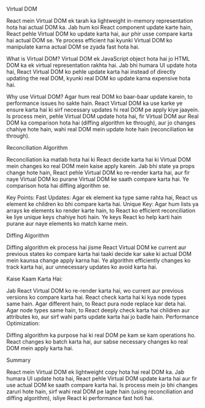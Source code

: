 Virtual DOM

React mein Virtual DOM ek tarah ka lightweight in-memory representation hota hai actual DOM ka. Jab hum koi React component update karte hain, React pehle Virtual DOM ko update karta hai, aur phir usse compare karta hai actual DOM se. Ye process efficient hai kyunki Virtual DOM ko manipulate karna actual DOM se zyada fast hota hai.

What is Virtual DOM?
Virtual DOM ek JavaScript object hota hai jo HTML DOM ka ek virtual representation rakhta hai. Jab bhi humara UI update hota hai, React Virtual DOM ko pehle update karta hai instead of directly updating the real DOM, kyunki real DOM ko update karna expensive hota hai.

Why use Virtual DOM?
Agar hum real DOM ko baar-baar update karein, to performance issues ho sakte hain. React Virtual DOM ka use karke ye ensure karta hai ki sirf necessary updates hi real DOM pe apply kiye jaayein. Is process mein, pehle Virtual DOM update hota hai, fir Virtual DOM aur Real DOM ka comparison hota hai (diffing algorithm ke through), aur jo changes chahiye hote hain, wahi real DOM mein update hote hain (reconciliation ke through).

Reconciliation Algorithm

Reconciliation ka matlab hota hai ki React decide karta hai ki Virtual DOM mein changes ko real DOM mein kaise apply karein. Jab bhi state ya props change hote hain, React pehle Virtual DOM ko re-render karta hai, aur fir naye Virtual DOM ko purane Virtual DOM ke saath compare karta hai. Ye comparison hota hai diffing algorithm se.

Key Points:
Fast Updates: Agar ek element ka type same rahta hai, React us element ke children ko bhi compare karta hai.
Unique Key: Agar hum lists ya arrays ke elements ko render karte hain, to React ko efficient reconciliation ke liye unique keys chahiye hoti hain. Ye keys React ko help karti hain purane aur naye elements ko match karne mein.

Diffing Algorithm

Diffing algorithm ek process hai jisme React Virtual DOM ke current aur previous states ko compare karta hai taaki decide kar sake ki actual DOM mein kaunsa change apply karna hai. Ye algorithm efficiently changes ko track karta hai, aur unnecessary updates ko avoid karta hai.

Kaise Kaam Karta Hai:

Jab React Virtual DOM ko re-render karta hai, wo current aur previous versions ko compare karta hai.
React check karta hai ki kya node types same hain. Agar different hain, to React pura node replace kar deta hai.
Agar node types same hain, to React deeply check karta hai children aur attributes ko, aur sirf wahi parts update karta hai jo badle hain.
Performance Optimization:

Diffing algorithm ka purpose hai ki real DOM pe kam se kam operations ho. React changes ko batch karta hai, aur sabse necessary changes ko real DOM mein apply karta hai.

Summary

React mein Virtual DOM ek lightweight copy hota hai real DOM ka. Jab humara UI update hota hai, React pehle Virtual DOM update karta hai aur fir use actual DOM ke saath compare karta hai. Is process mein jo bhi changes zaruri hote hain, sirf wahi real DOM pe lagte hain (using reconciliation and diffing algorithm), isliye React ki performance fast hoti hai.

